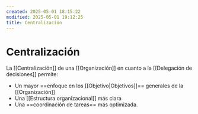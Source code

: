 ```yaml
---
created: 2025-05-01 18:15:22
modified: 2025-05-01 19:12:25
title: Centralización
---
```


# Centralización

La [[Centralización]] de una [[Organización]] en cuanto a la [[Delegación de decisiones]] permite:

- Un mayor ==enfoque en los [[Objetivo|Objetivos]]== generales de la [[Organización]]
- Una [[Estructura organizacional]] más clara
- Una ==coordinación de tareas== más optimizada.

